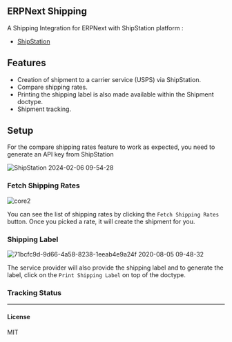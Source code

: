## ERPNext Shipping

A Shipping Integration for ERPNext with ShipStation platform :
- [ShipStation](https://www.shipstation.com/)

## Features
- Creation of shipment to a carrier service (USPS) via ShipStation.
- Compare shipping rates. 
- Printing the shipping label is also made available within the Shipment doctype.
- Shipment tracking.

## Setup
For the compare shipping rates feature to work as expected, you need to generate an API key from ShipStation

![ShipStation 2024-02-06 09-54-28](https://github.com/shipstation-techhub/erpnext-shipstation/assets/96100666/a3351eed-e0ac-459e-81c3-b8b713e31be9)

### Fetch Shipping Rates
![core2](https://user-images.githubusercontent.com/17470909/89377460-70d4a500-d724-11ea-8550-a2813b936651.gif)

You can see the list of shipping rates by clicking the `Fetch Shipping Rates` button. Once you picked a rate, it will create the shipment for you. 

### Shipping Label
![71bcfc9d-9d66-4a58-8238-1eeab4e9a24f 2020-08-05 09-48-32](https://user-images.githubusercontent.com/17470909/89377478-78944980-d724-11ea-8120-a5374c6e4c5e.png)

The service provider will also provide the shipping label and to generate the label, click on the `Print Shipping Label` on top of the doctype.

### Tracking Status


-----------------------
#### License

MIT
